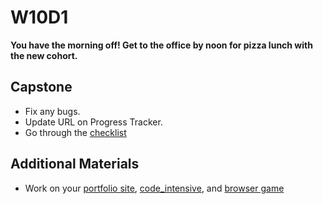 # W10D1
**You have the morning off! Get to the office by noon for pizza lunch with the new cohort.**

## Capstone
* Fix any bugs.
* Update URL on Progress Tracker.
* Go through the [checklist][capstone-checklist]

## Additional Materials
* Work on your [portfolio site][portfolio], [code_intensive][code-intensive], and [browser game][browser-game]

[capstone-checklist]: https://github.com/appacademy/capstone-project-curriculum/blob/master/readings/capstone-checklist.md

[portfolio]: ../self-presentation/portfolio.md
[code-intensive]: ../self-presentation/code_intensive.md
[browser-game]: ../self-presentation/browser_game.md
